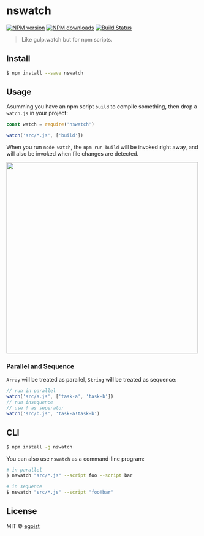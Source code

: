 # nswatch

[![NPM version](https://img.shields.io/npm/v/nswatch.svg?style=flat-square)](https://npmjs.com/package/nswatch) [![NPM downloads](https://img.shields.io/npm/dm/nswatch.svg?style=flat-square)](https://npmjs.com/package/nswatch) [![Build Status](https://img.shields.io/circleci/project/egoist/nswatch/master.svg?style=flat-square)](https://circleci.com/gh/egoist/nswatch)

> Like gulp.watch but for npm scripts.

## Install

```bash
$ npm install --save nswatch
```

## Usage

Asumming you have an npm script `build` to compile something, then drop a `watch.js` in your project:

```js
const watch = require('nswatch')

watch('src/*.js', ['build'])
```

When you run `node watch`, the `npm run build` will be invoked right away, and will also be invoked when file changes are detected.

<img src="http://ww4.sinaimg.cn/large/a15b4afegw1f7aiojr1n7j20u00l4gos.jpg" width="500" />

### Parallel and Sequence

`Array` will be treated as parallel, `String` will be treated as sequence:

```js
// run in parallel
watch('src/a.js', ['task-a', 'task-b'])
// run insequence
// use ! as seperator
watch('src/b.js', 'task-a!task-b')
```

## CLI

```bash
$ npm install -g nswatch
```

You can also use `nswatch` as a command-line program:

```bash
# in parallel
$ nswatch "src/*.js" --script foo --script bar

# in sequence
$ nswatch "src/*.js" --script "foo!bar"
```

## License

MIT © [egoist](https://github.com/egoist)
